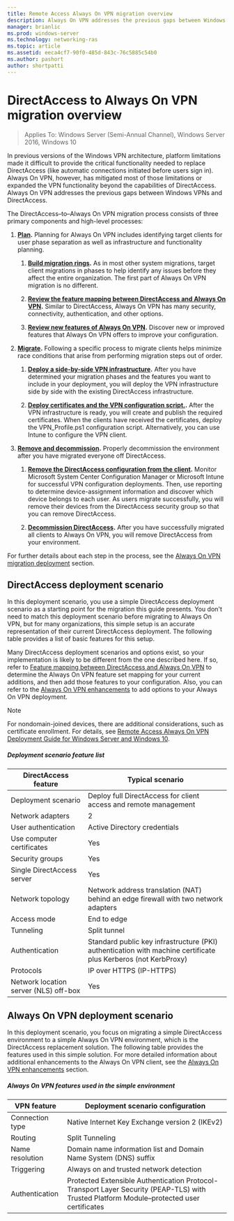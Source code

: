 ```yaml
---
title: Remote Access Always On VPN migration overview
description: Always On VPN addresses the previous gaps between Windows VPNs and DirectAccess, and how to migrate from DirectAccess to Always On VPN.
manager: brianlic
ms.prod: windows-server
ms.technology: networking-ras
ms.topic: article
ms.assetid: eeca4cf7-90f0-485d-843c-76c5885c54b0
ms.author: pashort
author: shortpatti
---
```

DirectAccess to Always On VPN migration overview
================================================

>Applies To: Windows Server (Semi-Annual Channel), Windows Server 2016, Windows 10

In previous versions of the Windows VPN architecture, platform limitations made it difficult to provide the critical functionality needed to replace DirectAccess (like automatic connections initiated before users sign in). Always On VPN, however, has mitigated most of those limitations or expanded the VPN functionality beyond the capabilities of DirectAccess. Always On VPN addresses the previous gaps between Windows VPNs and DirectAccess.

The DirectAccess–to–Always On VPN migration process consists of three primary components and high-level processes:

1.  **[Plan](#directaccess-to-always-on-vpn-migration-planning).** Planning for Always On VPN includes identifying target clients for user phase separation as well as infrastructure and functionality planning.

    1.  **[Build migration rings](#build-migration-rings).** As in most other system migrations, target client migrations in phases to help identify any issues before they affect the entire organization. The first part of Always On VPN migration is no different.

    2.  **[Review the feature mapping between DirectAccess and Always On VPN](#feature-mapping-between-directaccess-and-always-on-vpn).**
        Similar to DirectAccess, Always On VPN has many security, connectivity, authentication, and other options.

    3.  **[Review new features of Always On VPN](#always-on-vpn-enhancements).** Discover new or improved features that Always On VPN offers to improve your configuration.

2.  **[Migrate](#remote-access-always-on-vpn-migration-de).** Following a specific process to migrate clients helps minimize race conditions that arise from performing migration steps out of order.

    1.  **[Deploy a side-by-side VPN infrastructure](#deploy-a-side-by-side-vpn-infrastructure).** After you have determined your migration phases and the features you want to include in your deployment, you will deploy the VPN infrastructure side by side with the existing DirectAccess infrastructure.

    2.  **[Deploy certificates and the VPN configuration script.](#deploy-certificates-and-vpn-configuration-script-to-the-clients).** After the VPN infrastructure is ready, you will create and publish the required certificates. When the clients have received the certificates, deploy the VPN_Profile.ps1 configuration script. Alternatively, you can use Intune to configure the VPN client.

3.  **[Remove and decommission](#remove-decom).** Properly decommission the environment after you have migrated everyone off DirectAccess.

    1.  **[Remove the DirectAccess configuration from the client](#remove-devices-from-the-directaccess-security-group).** Monitor Microsoft System Center Configuration Manager or Microsoft Intune for successful VPN configuration deployments. Then, use reporting
        to determine device-assignment information and discover which device belongs to each user. As users migrate successfully, you will remove their devices from the DirectAccess security group so that you can remove DirectAccess.

    2.  **[Decommission DirectAccess](#decommission-the-directaccess-infrastructure).** After you have successfully migrated all clients to Always On VPN, you will remove DirectAccess from your environment.

For further details about each step in the process, see the [Always On VPN migration deployment](#remote-access-always-on-vpn-migration-de) section.

DirectAccess deployment scenario
--------------------------------

In this deployment scenario, you use a simple DirectAccess deployment scenario as a starting point for the migration this guide presents. You don't need to match this deployment scenario before migrating to Always On VPN, but for many organizations, this simple setup is an accurate representation of their current DirectAccess deployment. The following table provides a list of basic features for this setup.

Many DirectAccess deployment scenarios and options exist, so your implementation is likely to be different from the one described here. If so, refer to [Feature mapping between DirectAccess and Always On VPN](#feature-mapping-between-directaccess-and-always-on-vpn) to determine the Always On VPN feature set mapping for your current additions, and then add those features to your configuration. Also, you can refer to the [Always On VPN enhancements](#always-on-vpn-enhancements) to add options to your Always On VPN deployment.

>[!NOTE] 
>For nondomain-joined devices, there are additional considerations, such as certificate enrollment. For details, see [Remote Access Always On VPN Deployment Guide for Windows Server and Windows 10](https://docs.microsoft.com/windows-server/remote/remote-access/vpn/always-on-vpn/deploy/always-on-vpn-deploy).

##### Deployment scenario feature list

| DirectAccess feature | Typical scenario |
|-----|----|
| Deployment scenario                   | Deploy full DirectAccess for client access and remote management                                               |
| Network adapters                      | 2                                                                                                              |
| User authentication                   | Active Directory credentials                                                                                   |
| Use computer certificates             | Yes                                                                                                            |
| Security groups                       | Yes                                                                                                            |
| Single DirectAccess server            | Yes                                                                                                            |
| Network topology                      | Network address translation (NAT) behind an edge firewall with two network adapters                            |
| Access mode                           | End to edge                                                                                                    |
| Tunneling                             | Split tunnel                                                                                                   |
| Authentication                        | Standard public key infrastructure (PKI) authentication with machine certificate plus Kerberos (not KerbProxy) |
| Protocols                             | IP over HTTPS (IP-HTTPS)                                                                                       |
| Network location server (NLS) off-box | Yes                                                                                                            |

Always On VPN deployment scenario
---------------------------------

In this deployment scenario, you focus on migrating a simple DirectAccess environment to a simple Always On VPN environment, which is the DirectAccess replacement solution. The following table provides the features used in this simple solution. For more detailed information about additional enhancements to the Always On VPN client, see the [Always On VPN enhancements](#always-on-vpn-enhancements) section.

##### Always On VPN features used in the simple environment

| VPN feature | Deployment scenario configuration |
|-----|-----|
| Connection type | Native Internet Key Exchange version 2 (IKEv2) |
| Routing | Split Tunneling |
| Name resolution | Domain name information list and Domain Name System (DNS) suffix |
| Triggering | Always on and trusted network detection |
| Authentication  | Protected Extensible Authentication Protocol-Transport Layer Security (PEAP-TLS) with Trusted Platform Module–protected user certificates |